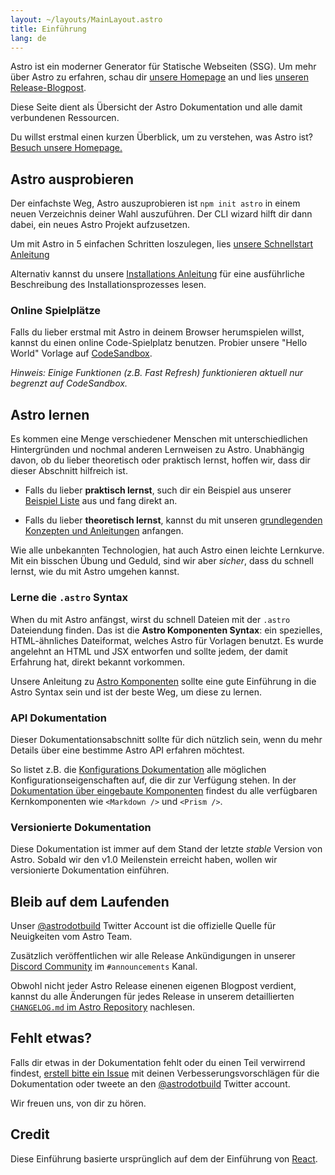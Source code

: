 ```yaml
---
layout: ~/layouts/MainLayout.astro
title: Einführung
lang: de
---
```


Astro ist ein moderner Generator für Statische Webseiten (SSG). Um mehr über Astro zu erfahren, schau dir [unsere Homepage](https://astro.build/) an und lies [unseren Release-Blogpost](https://astro.build/blog/introducing-astro).

Diese Seite dient als Übersicht der Astro Dokumentation und alle damit verbundenen Ressourcen.

Du willst erstmal einen kurzen Überblick, um zu verstehen, was Astro ist? [Besuch unsere Homepage.](https://astro.build)

## Astro ausprobieren

Der einfachste Weg, Astro auszuprobieren ist `npm init astro` in einem neuen Verzeichnis deiner Wahl auszuführen. Der CLI wizard hilft dir dann dabei, ein neues Astro Projekt aufzusetzen.

Um mit Astro in 5 einfachen Schritten loszulegen, lies [unsere Schnellstart Anleitung](/quick-start)

Alternativ kannst du unsere [Installations Anleitung](/installation) für eine ausführliche Beschreibung des Installationsprozesses lesen.

### Online Spielplätze

Falls du lieber erstmal mit Astro in deinem Browser herumspielen willst, kannst du einen online Code-Spielplatz benutzen. Probier unsere "Hello World" Vorlage auf [CodeSandbox](https://codesandbox.io/s/astro-template-hugb3).

_Hinweis: Einige Funktionen (z.B. Fast Refresh) funktionieren aktuell nur begrenzt auf CodeSandbox._

## Astro lernen

Es kommen eine Menge verschiedener Menschen mit unterschiedlichen Hintergründen und nochmal anderen Lernweisen zu Astro. Unabhängig davon, ob du lieber theoretisch oder praktisch lernst, hoffen wir, dass dir dieser Abschnitt hilfreich ist.

- Falls du lieber **praktisch lernst**, such dir ein Beispiel aus unserer [Beispiel Liste](https://github.com/snowpackjs/astro/tree/main/examples) aus und fang direkt an.

- Falls du lieber **theoretisch lernst**, kannst du mit unseren [grundlegenden Konzepten und Anleitungen](/core-concepts/project-structure) anfangen.

Wie alle unbekannten Technologien, hat auch Astro einen leichte Lernkurve. Mit ein bisschen Übung und Geduld, sind wir aber _sicher_, dass du schnell lernst, wie du mit Astro umgehen kannst.

### Lerne die `.astro` Syntax

When du mit Astro anfängst, wirst du schnell Dateien mit der `.astro` Dateiendung finden. Das ist die **Astro Komponenten Syntax**: ein spezielles, HTML-ähnliches Dateiformat, welches Astro für Vorlagen benutzt. Es wurde angelehnt an HTML und JSX entworfen und sollte jedem, der damit Erfahrung hat, direkt bekannt vorkommen.

Unsere Anleitung zu [Astro Komponenten](/core-concepts/astro-components) sollte eine gute Einführung in die Astro Syntax sein und ist der beste Weg, um diese zu lernen.

### API Dokumentation

Dieser Dokumentationsabschnitt sollte für dich nützlich sein, wenn du mehr Details über eine bestimme Astro API erfahren möchtest.

So listet z.B. die [Konfigurations Dokumentation](/reference/configuration-reference) alle möglichen Konfigurationseigenschaften auf, die dir zur Verfügung stehen. In der [Dokumentation über eingebaute Komponenten](/reference/builtin-components) findest du alle verfügbaren Kernkomponenten wie `<Markdown />` und `<Prism />`.

### Versionierte Dokumentation

Diese Dokumentation ist immer auf dem Stand der letzte _stable_ Version von Astro. Sobald wir den v1.0 Meilenstein erreicht haben, wollen wir versionierte Dokumentation einführen.

## Bleib auf dem Laufenden

Unser [@astrodotbuild](https://twitter.com/astrodotbuild) Twitter Account ist die offizielle Quelle für Neuigkeiten vom Astro Team.

Zusätzlich veröffentlichen wir alle Release Ankündigungen in unserer [Discord Community](https://astro.build/chat) im `#announcements` Kanal.

Obwohl nicht jeder Astro Release einenen eigenen Blogpost verdient, kannst du alle Änderungen für jedes Release in unserem detaillierten [`CHANGELOG.md` im Astro Repository](https://github.com/snowpackjs/astro/blob/main/packages/astro/CHANGELOG.md) nachlesen.

## Fehlt etwas?

Falls dir etwas in der Dokumentation fehlt oder du einen Teil verwirrend findest, [erstell bitte ein Issue](https://github.com/snowpackjs/astro/issues/new/choose) mit deinen Verbesserungsvorschlägen für die Dokumentation oder tweete an den [@astrodotbuild](https://twitter.com/astrodotbuild) Twitter account.

Wir freuen uns, von dir zu hören.

## Credit

Diese Einführung basierte ursprünglich auf dem der Einführung von [React](https://reactjs.org/).
